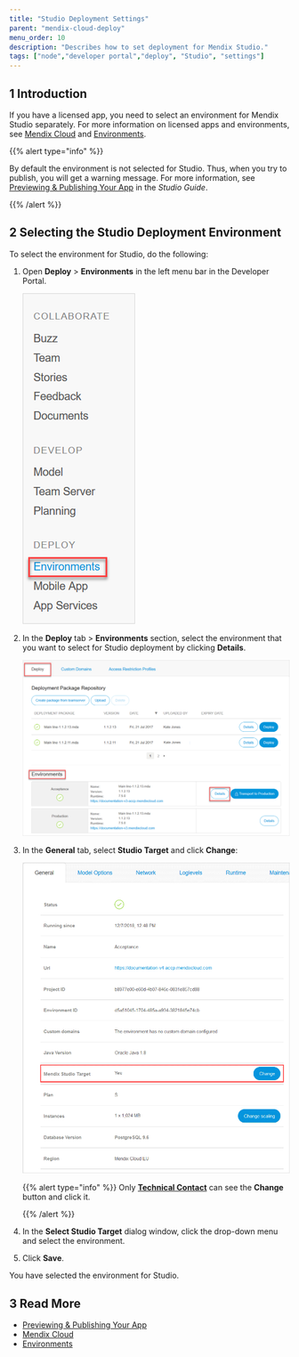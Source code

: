 ```yaml
---
title: "Studio Deployment Settings"
parent: "mendix-cloud-deploy"
menu_order: 10
description: "Describes how to set deployment for Mendix Studio."
tags: ["node","developer portal","deploy", "Studio", "settings"]
---
```


## 1 Introduction

If you have a licensed app, you need to select an environment for Mendix Studio separately. For more information on licensed apps and environments, see [Mendix Cloud](mendix-cloud-deploy) and [Environments](environments). 

{{% alert type="info" %}}

By default the environment is not selected for Studio. Thus, when you try to publish, you will get a warning message. For more information, see [Previewing & Publishing Your App](/studio/publishing-app) in the *Studio Guide*.

{{% /alert %}}

## 2 Selecting the Studio Deployment Environment 

To select the environment for Studio, do the following:

1.  Open **Deploy** > **Environments** in the left menu bar in the Developer Portal.

    ![Environments in the Developer Portal](attachments/studio-deployment-settings/developer-portal-deploy-environments.png)

2.  In the **Deploy** tab > **Environments** section, select the environment that you want to select for Studio deployment by clicking **Details**. 

    ![Details of an Environment in the Developer Portal](attachments/studio-deployment-settings/developer-portal-environments-details.png)

3.  In the **General** tab, select **Studio Target** and click **Change**:

    ![](attachments/studio-deployment-settings/developer-portal-web-modeler-target.png) <br/>

    {{% alert type="info" %}} Only [**Technical Contact**](technical-contact) can see the **Change** button and click it. 

    {{% /alert %}}

4. In the **Select Studio Target** dialog window, click the drop-down menu and select the environment. 

5. Click **Save**.

You have selected the environment for Studio. 

## 3 Read More

*   [Previewing & Publishing Your App](/studio/publishing-app)
*   [Mendix Cloud](mendix-cloud-deploy)
*   [Environments](environments)
